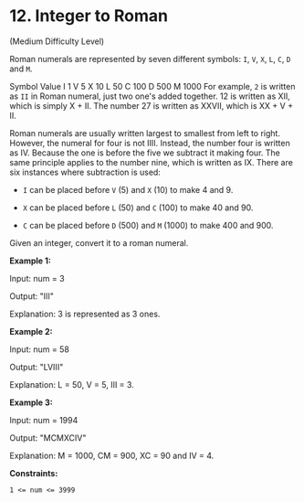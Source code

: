 # 12. Integer to Roman

(Medium Difficulty Level)

Roman numerals are represented by seven different symbols: `I`, `V`, `X`, `L`, `C`, `D` and `M`.

Symbol       Value
I             1
V             5
X             10
L             50
C             100
D             500
M             1000
For example, `2` is written as `II` in Roman numeral, just two one's added together. 12 is written as XII, which is simply X + II. The number 27 is written as XXVII, which is XX + V + II.

Roman numerals are usually written largest to smallest from left to right. However, the numeral for four is not IIII. Instead, the number four is written as IV. Because the one is before the five we subtract it making four. The same principle applies to the number nine, which is written as IX. There are six instances where subtraction is used:

- `I` can be placed before `V` (5) and `X` (10) to make 4 and 9. 

- `X` can be placed before `L` (50) and `C` (100) to make 40 and 90. 

- `C` can be placed before `D` (500) and `M` (1000) to make 400 and 900.

Given an integer, convert it to a roman numeral.

 

**Example 1:**

Input: num = 3

Output: "III"

Explanation: 3 is represented as 3 ones.

**Example 2:**

Input: num = 58

Output: "LVIII"

Explanation: L = 50, V = 5, III = 3.

**Example 3:**

Input: num = 1994

Output: "MCMXCIV"

Explanation: M = 1000, CM = 900, XC = 90 and IV = 4.
 

**Constraints:**

`1 <= num <= 3999`